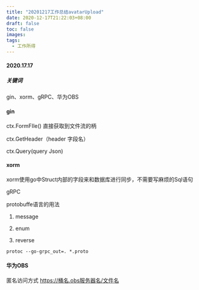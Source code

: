 ```yaml
---
title: "20201217工作总结avatarUpload"
date: 2020-12-17T21:22:03+08:00
draft: false
toc: false
images:
tags: 
  - 工作所得
---
```

#### 2020.17.17

##### 关键词

gin、xorm、gRPC、华为OBS

#### gin

ctx.FormFIle() 直接获取到文件流的柄

ctx.GetHeader（header 字段名）

ctx.Query(query Json)

#### xorm

xorm使用go中Struct内部的字段来和数据库进行同步，不需要写麻烦的Sql语句

gRPC

protobuffe语言的用法

1. message

2. enum

3. reverse 

```shell
protoc --go-grpc_out=. *.proto
```
#### 华为OBS
匿名访问方式 https://桶名.obs服务器名/文件名

